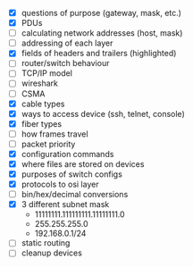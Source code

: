 - [x] questions of purpose (gateway, mask, etc.)
- [x] PDUs
- [ ] calculating network addresses (host, mask)
- [ ] addressing of each layer
- [x] fields of headers and trailers (highlighted)
- [ ] router/switch behaviour
- [ ] TCP/IP model
- [ ] wireshark
- [ ] CSMA
- [x] cable types
- [x] ways to access device (ssh, telnet, console)
- [x] fiber types
- [ ] how frames travel
- [ ] packet priority
- [x] configuration commands
- [x] where files are stored on devices
- [x] purposes of switch configs
- [x] protocols to osi layer
- [ ] bin/hex/decimal conversions
- [x] 3 different subnet mask 
	- 11111111.111111111.11111111.0
	- 255.255.255.0
	- 192.168.0.1/24
- [ ] static routing
- [ ] cleanup devices